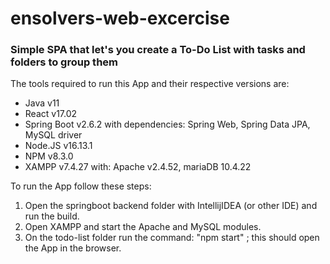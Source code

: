 # ensolvers-web-excercise

### Simple SPA that let's you create a To-Do List with tasks and folders to group them

The tools required to run this App and their respective versions are:
- Java v11
- React v17.02
- Spring Boot v2.6.2 with dependencies: Spring Web, Spring Data JPA, MySQL driver
- Node.JS v16.13.1
- NPM v8.3.0
- XAMPP v7.4.27 with: Apache v2.4.52, mariaDB 10.4.22

To run the App follow these steps:

1. Open the springboot backend folder with IntellijIDEA (or other IDE) and run the build.
2. Open XAMPP and start the Apache and MySQL modules.
3. On the todo-list folder run the command: "npm start" ; this should open the App in the browser.
